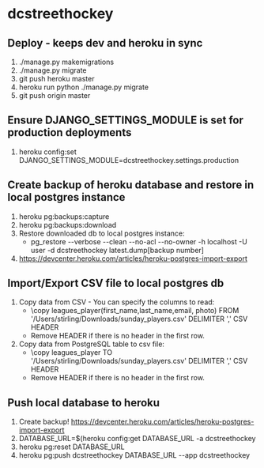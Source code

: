 # dcstreethockey

## Deploy - keeps dev and heroku in sync
1. ./manage.py makemigrations
1. ./manage.py migrate
1. git push heroku master
1. heroku run python ./manage.py migrate
1. git push origin master

## Ensure DJANGO_SETTINGS_MODULE is set for production deployments
1. heroku config:set DJANGO_SETTINGS_MODULE=dcstreethockey.settings.production

## Create backup of heroku database and restore in local postgres instance
1. heroku pg:backups:capture
1. heroku pg:backups:download
1. Restore downloaded db to local postgres instance: 
   - pg_restore --verbose --clean --no-acl --no-owner -h localhost -U user -d dcstreethockey latest.dump[backup number]
1. https://devcenter.heroku.com/articles/heroku-postgres-import-export

## Import/Export CSV file to local postgres db
1. Copy data from CSV - You can specify the columns to read:
   - \copy leagues_player(first_name,last_name,email, photo) FROM '/Users/stirling/Downloads/sunday_players.csv' DELIMITER ',' CSV HEADER
   - Remove HEADER if there is no header in the first row.
1. Copy data from PostgreSQL table to csv file:
   - \copy leagues_player TO '/Users/stirling/Downloads/sunday_players.csv' DELIMITER ',' CSV HEADER
   - Remove HEADER if there is no header in the first row.
   
## Push local database to heroku
1. Create backup! https://devcenter.heroku.com/articles/heroku-postgres-import-export 
1. DATABASE_URL=$(heroku config:get DATABASE_URL -a dcstreethockey 
1. heroku pg:reset DATABASE_URL
1. heroku pg:push dcstreethockey DATABASE_URL --app dcstreethockey
